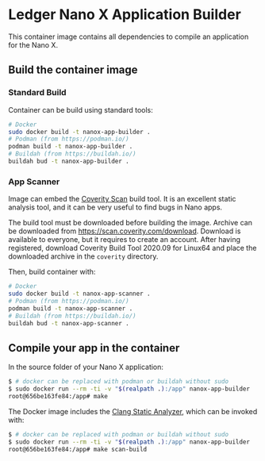 # Ledger Nano X Application Builder

This container image contains all dependencies to compile an application for the Nano X.

## Build the container image

### Standard Build

Container can be build using standard tools:

```bash
# Docker
sudo docker build -t nanox-app-builder .
# Podman (from https://podman.io/)
podman build -t nanox-app-builder .
# Buildah (from https://buildah.io/)
buildah bud -t nanox-app-builder .
```

### App Scanner

Image can embed the [Coverity Scan](https://scan.coverity.com/) build tool. It is an excellent static analysis tool, and it can be very useful to find bugs in Nano apps.

The build tool must be downloaded before building the image. Archive can be downloaded from <https://scan.coverity.com/download>. Download is available to everyone, but it requires to create an account. After having registered, download Coverity Build Tool 2020.09 for Linux64 and place the downloaded archive in the `coverity` directory.

Then, build container with:

```bash
# Docker
sudo docker build -t nanox-app-scanner .
# Podman (from https://podman.io/)
podman build -t nanox-app-scanner .
# Buildah (from https://buildah.io/)
buildah bud -t nanox-app-scanner .
```

## Compile your app in the container

In the source folder of your Nano X application:

```bash
$ # docker can be replaced with podman or buildah without sudo
$ sudo docker run --rm -ti -v "$(realpath .):/app" nanox-app-builder
root@656be163fe84:/app# make
```

The Docker image includes the [Clang Static Analyzer](https://clang-analyzer.llvm.org/), which can be invoked with:

```bash
$ # docker can be replaced with podman or buildah without sudo
$ sudo docker run --rm -ti -v "$(realpath .):/app" nanox-app-builder
root@656be163fe84:/app# make scan-build
```
